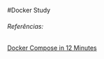 #Docker Study

###### Referências:
[Docker Compose in 12 Minutes](https://www.youtube.com/watch?v=Qw9zlE3t8Ko)